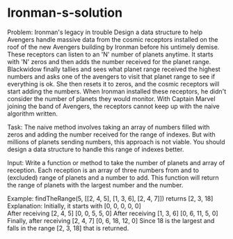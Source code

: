 # Ironman-s-solution
Problem: Ironman's legacy in trouble Design a data structure to help Avengers handle massive data from the cosmic receptors installed on the roof of the new Avengers building by Ironman before his untimely demise.  These receptors can listen to an 'N' number of planets anytime. It starts with 'N' zeros and then adds the number received for the planet range. Blackwidow finally tallies and sees what planet range received the highest numbers and asks one of the avengers to visit that planet range to see if everything is ok. She then resets it to zeros, and the cosmic receptors will start adding the numbers.  When Ironman installed these receptors, he didn't consider the number of planets they would monitor. With Captain Marvel joining the band of Avengers, the receptors cannot keep up with the naive algorithm written. 

Task: The naive method involves taking an array of numbers filled with zeros and adding the number received for the range of indexes. But with millions of planets sending numbers, this approach is not viable. You should design a data structure to handle this range of indexes better.  

Input: Write a function or method to take the number of planets and array of reception. Each reception is an array of three numbers from and to (excluded) range of planets and a number to add. This function will return the range of planets with the largest number and the number.  

Example: 
findTheRange(5, [[2, 4, 5], [1, 3, 6], [2, 4, 7]]) 
returns [2, 3, 18]  
Explanation: Initially, it starts with  [0, 0, 0, 0, 0]  
After receiving [2, 4, 5]  [0, 0, 5, 5, 0] 
After receiving [1, 3, 6]  [0, 6, 11, 5, 0]  
Finally, after receiving [2, 4, 7]  [0, 6, 18, 12, 0] 
Since 18 is the largest and falls in the range [2, 3, 18] that is returned.
